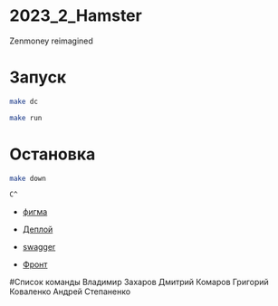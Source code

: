 # 2023_2_Hamster
Zenmoney reimagined

# Запуск
```bash
make dc

make run
```

# Остановка
```bash
make down

C^
```

- <a href="https://www.figma.com/file/8rlEHoax6ZMw60lOc4k1du/Hamsters-Project?type=design&node-id=47%3A470&mode=design&t=cenu4FNQXn8V4N3C-1" target="_blank">фигма</a>

- <a href="http://84.23.52.156:8000" target="_blank">Деплой</a>

- <a href="http://84.23.52.156:8090/swagger/" target="_blank"> swagger</a>

- <a href="https://github.com/frontend-park-mail-ru/2023_2_Hamster" target="_blank">Фронт</a>


#Список команды
Владимир Захаров
Дмитрий Комаров
Григорий Коваленко
Андрей Степаненко

